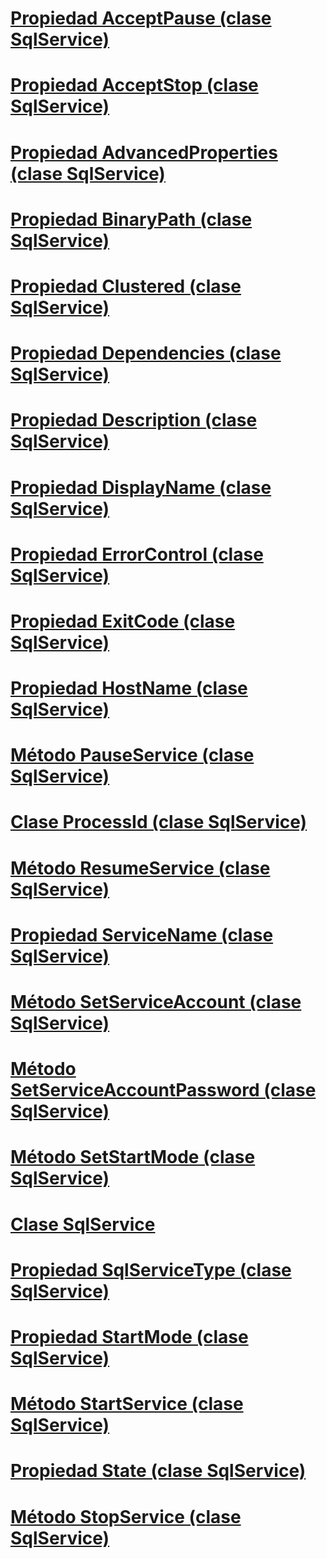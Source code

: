 # [Propiedad AcceptPause (clase SqlService)](acceptpause-property-sqlservice-class.md)
# [Propiedad AcceptStop (clase SqlService)](acceptstop-property-sqlservice-class.md)
# [Propiedad AdvancedProperties (clase SqlService)](advancedproperties-property-sqlservice-class.md)
# [Propiedad BinaryPath (clase SqlService)](binarypath-property-sqlservice-class.md)
# [Propiedad Clustered (clase SqlService)](clustered-property-sqlservice-class.md)
# [Propiedad Dependencies (clase SqlService)](dependencies-property-sqlservice-class.md)
# [Propiedad Description (clase SqlService)](description-property-sqlservice-class.md)
# [Propiedad DisplayName (clase SqlService)](displayname-property-sqlservice-class.md)
# [Propiedad ErrorControl (clase SqlService)](errorcontrol-property-sqlservice-class.md)
# [Propiedad ExitCode (clase SqlService)](exitcode-property-sqlservice-class.md)
# [Propiedad HostName (clase SqlService)](hostname-property-sqlservice-class.md)
# [Método PauseService (clase SqlService)](pauseservice-method-sqlservice-class.md)
# [Clase ProcessId (clase SqlService)](processid-class-sqlservice-class.md)
# [Método ResumeService (clase SqlService)](resumeservice-method-sqlservice-class.md)
# [Propiedad ServiceName (clase SqlService)](servicename-property-sqlservice-class.md)
# [Método SetServiceAccount (clase SqlService)](setserviceaccount-method-sqlservice-class.md)
# [Método SetServiceAccountPassword (clase SqlService)](setserviceaccountpassword-method-sqlservice-class.md)
# [Método SetStartMode (clase SqlService)](setstartmode-method-sqlservice-class.md)
# [Clase SqlService](sqlservice-class.md)
# [Propiedad SqlServiceType (clase SqlService)](sqlservicetype-property-sqlservice-class.md)
# [Propiedad StartMode (clase SqlService)](startmode-property-sqlservice-class.md)
# [Método StartService (clase SqlService)](startservice-method-sqlservice-class.md)
# [Propiedad State (clase SqlService)](state-property-sqlservice-class.md)
# [Método StopService (clase SqlService)](stopservice-method-sqlservice-class.md)

